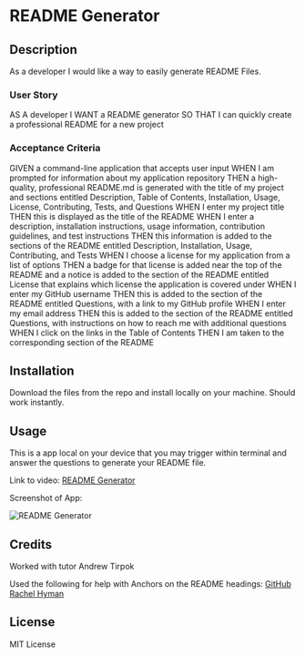 # README Generator

## Description

As a developer I would like a way to easily generate README Files.

### User Story

AS A developer
I WANT a README generator
SO THAT I can quickly create a professional README for a new project

### Acceptance Criteria

GIVEN a command-line application that accepts user input
WHEN I am prompted for information about my application repository
THEN a high-quality, professional README.md is generated with the title of my project and sections entitled Description, Table of Contents, Installation, Usage, License, Contributing, Tests, and Questions
WHEN I enter my project title
THEN this is displayed as the title of the README
WHEN I enter a description, installation instructions, usage information, contribution guidelines, and test instructions
THEN this information is added to the sections of the README entitled Description, Installation, Usage, Contributing, and Tests
WHEN I choose a license for my application from a list of options
THEN a badge for that license is added near the top of the README and a notice is added to the section of the README entitled License that explains which license the application is covered under
WHEN I enter my GitHub username
THEN this is added to the section of the README entitled Questions, with a link to my GitHub profile
WHEN I enter my email address
THEN this is added to the section of the README entitled Questions, with instructions on how to reach me with additional questions
WHEN I click on the links in the Table of Contents
THEN I am taken to the corresponding section of the README

## Installation

Download the files from the repo and install locally on your machine. Should work instantly.

## Usage

This is a app local on your device that you may trigger within terminal and answer the questions to generate your README file.

Link to video: [README Generator](#)

Screenshot of App: 

![README Generator](./assets/images/mod6-screencap.png "README Generator")

## Credits

Worked with tutor Andrew Tirpok

Used the following for help with Anchors on the README headings: [GitHub Rachel Hyman](https://gist.github.com/rachelhyman/b1f109155c9dafffe618)



## License

MIT License
